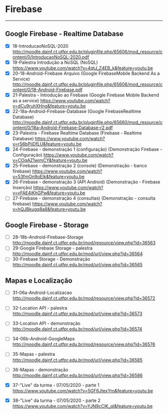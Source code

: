 # Firebase
-----------------

## Google Firebase - Realtime Database
- [x] 18-IntroducaoNoSQL-2020
  http://moodle.dainf.ct.utfpr.edu.br/pluginfile.php/65606/mod_resource/content/0/IntroducaoNoSQL-2020.pdf
- [x] 19-Palestra Introdução a NoSQL (NoSQL)
  https://www.youtube.com/watch?v=4qtJ_Z4EB_k&feature=youtu.be
- [x] 20-18-Android-Firebase Arquivo (Google FirebaseMobile Backend As a Service)
  http://moodle.dainf.ct.utfpr.edu.br/pluginfile.php/65608/mod_resource/content/0/18-Android-Firebase.pdf
- [x] 21-Palestra - Introdução ao Firebase (Google Firebase Mobile Backend as a service)
  https://www.youtube.com/watch?v=dCu9ruhXHng&feature=youtu.be
- [x] 22-18a-Android-Firebase-Database (Google FirebaseRealtime Database)
  http://moodle.dainf.ct.utfpr.edu.br/pluginfile.php/65660/mod_resource/content/0/18a-Android-Firebase-Database-r2.pdf
- [x] 23-Palestra - Firebase Realtime Database (Firebase - Realtime Database)
  https://www.youtube.com/watch?v=rS6bPiiDfLU&feature=youtu.be
- [x] 24-Firebase - demonstração 1 (configuração) (Demonstração Firebase - Configuração)
  https://www.youtube.com/watch?v=COqAZ1wimCY&feature=youtu.be
- [x] 25-Firebase - demonstração 2 (console) (Demonstração - banco firebase)
  https://www.youtube.com/watch?v=53fmOn9oEIk&feature=youtu.be
- [x] 26-Firebase - demonstração 3 (API Android) (Demonstração - Firebase Inserção)
  https://www.youtube.com/watch?v=vFAE4iKhGPw&feature=youtu.be
- [ ] 27-Firebase - demonstração 4 (consultas) (Demonstração - consulta firebase)
  https://www.youtube.com/watch?v=hQJBkugq8a8&feature=youtu.be

## Google Firebase - Storage

- [ ] 28-18b-Android-Firebase-Storage
  http://moodle.dainf.ct.utfpr.edu.br/mod/resource/view.php?id=36563
- [ ] 29-Google Firebase Storage - palestra
  http://moodle.dainf.ct.utfpr.edu.br/mod/url/view.php?id=36564
- [ ] 30-Firebase Storage - Demonstração
  http://moodle.dainf.ct.utfpr.edu.br/mod/url/view.php?id=36565
  
## Mapas e Localização

- [ ] 31-06a-Android-Localizacao
  http://moodle.dainf.ct.utfpr.edu.br/mod/resource/view.php?id=36572
- [ ] 32-Location API - palestra
  http://moodle.dainf.ct.utfpr.edu.br/mod/url/view.php?id=36573
- [ ] 33-Location API - demonstração
  http://moodle.dainf.ct.utfpr.edu.br/mod/url/view.php?id=36574
- [ ] 34-06b-Android-GoogleMaps
  http://moodle.dainf.ct.utfpr.edu.br/mod/resource/view.php?id=36576
- [ ] 35-Mapas - palestra
  http://moodle.dainf.ct.utfpr.edu.br/mod/url/view.php?id=36585
- [ ] 36-Mapas - demonstração
  http://moodle.dainf.ct.utfpr.edu.br/mod/url/view.php?id=36586
- [x] 37-"Live" da turma - 07/05/2020 - parte 1
  https://www.youtube.com/watch?v=5GF6JtexYro&feature=youtu.be
- [x] 38-"Live" da turma - 07/05/2020 - parte 2
  https://www.youtube.com/watch?v=YJN9cClK_qI&feature=youtu.be

